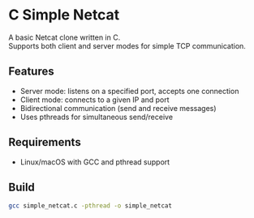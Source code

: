 # C Simple Netcat

A basic Netcat clone written in C.  
Supports both client and server modes for simple TCP communication.

## Features
- Server mode: listens on a specified port, accepts one connection  
- Client mode: connects to a given IP and port  
- Bidirectional communication (send and receive messages)  
- Uses pthreads for simultaneous send/receive  

## Requirements
- Linux/macOS with GCC and pthread support  

## Build

```bash
gcc simple_netcat.c -pthread -o simple_netcat
